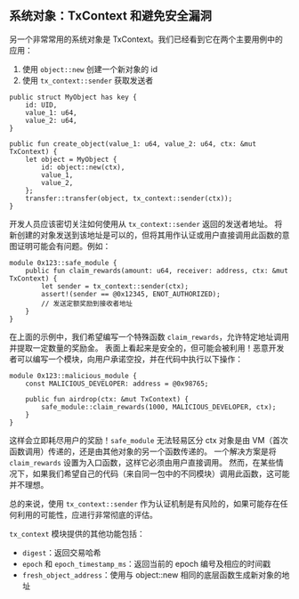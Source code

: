 ## 系统对象：TxContext 和避免安全漏洞

另一个非常常用的系统对象是 TxContext。我们已经看到它在两个主要用例中的应用：

1. 使用 `object::new` 创建一个新对象的 id
2. 使用 `tx_context::sender` 获取发送者

```move
public struct MyObject has key {
    id: UID,
    value_1: u64,
    value_2: u64,
}

public fun create_object(value_1: u64, value_2: u64, ctx: &mut TxContext) {
    let object = MyObject {
        id: object::new(ctx),
        value_1,
        value_2,
    };
    transfer::transfer(object, tx_context::sender(ctx));
}
```
开发人员应该密切关注如何使用从 `tx_context::sender` 返回的发送者地址。
将新创建的对象发送到该地址是可以的，但将其用作认证或用户直接调用此函数的意图证明可能会有问题。例如：

```move
module 0x123::safe_module {
    public fun claim_rewards(amount: u64, receiver: address, ctx: &mut TxContext) {
        let sender = tx_context::sender(ctx);
        assert!(sender == @0x12345, ENOT_AUTHORIZED);
        // 发送定额奖励到接收者地址
    }
}
```
在上面的示例中，我们希望编写一个特殊函数 `claim_rewards`，允许特定地址调用并提取一定数量的奖励金。
表面上看起来是安全的，但可能会被利用！恶意开发者可以编写一个模块，向用户承诺空投，并在代码中执行以下操作：

```move
module 0x123::malicious_module {
    const MALICIOUS_DEVELOPER: address = @0x98765;

    public fun airdrop(ctx: &mut TxContext) {
        safe_module::claim_rewards(1000, MALICIOUS_DEVELOPER, ctx);
    }
}
```

这样会立即耗尽用户的奖励！`safe_module` 无法轻易区分 ctx 对象是由 VM（首次函数调用）传递的，还是由其他对象的另一个函数传递的。
一个解决方案是将 `claim_rewards` 设置为入口函数，这样它必须由用户直接调用。
然而，在某些情况下，如果我们希望自己的代码（来自同一包中的不同模块）调用此函数，这可能并不理想。

总的来说，使用 `tx_context::sender` 作为认证机制是有风险的，如果可能存在任何利用的可能性，应进行非常彻底的评估。

`tx_context` 模块提供的其他功能包括：

- `digest`：返回交易哈希
- `epoch` 和 `epoch_timestamp_ms`：返回当前的 epoch 编号及相应的时间戳
- `fresh_object_address`：使用与 object::new 相同的底层函数生成新对象的地址